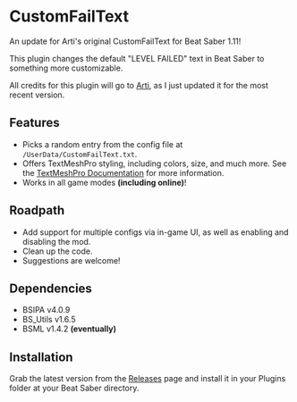 # CustomFailText
An update for Arti's original CustomFailText for Beat Saber 1.11!

This plugin changes the default "LEVEL FAILED" text in Beat Saber to something more customizable.

All credits for this plugin will go to [Arti](https://gitlab.com/artemiswkearney "The Original Modder"), as I just updated it for the most recent version.

## Features
* Picks a random entry from the config file at `/UserData/CustomFailText.txt`.
* Offers TextMeshPro styling, including colors, size, and much more. See the [TextMeshPro Documentation](http://digitalnativestudios.com/textmeshpro/docs/rich-text/ "TextMeshPro Docs") for more information.
* Works in all game modes **(including online)**!

## Roadpath
* Add support for multiple configs via in-game UI, as well as enabling and disabling the mod.
* Clean up the code.
* Suggestions are welcome!

## Dependencies
* BSIPA v4.0.9
* BS_Utils v1.6.5
* BSML v1.4.2 **(eventually)**

## Installation

Grab the latest version from the [Releases](https://github.com/Exomanz/CustomFailText/releases/ "Mod Releases Page") page and install it in your Plugins folder at your Beat Saber directory.
